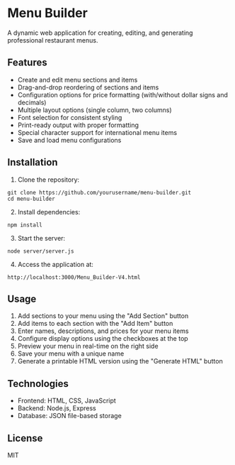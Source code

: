 # Menu Builder

A dynamic web application for creating, editing, and generating professional restaurant menus.

## Features

- Create and edit menu sections and items
- Drag-and-drop reordering of sections and items
- Configuration options for price formatting (with/without dollar signs and decimals)
- Multiple layout options (single column, two columns)
- Font selection for consistent styling
- Print-ready output with proper formatting
- Special character support for international menu items
- Save and load menu configurations

## Installation

1. Clone the repository:
```
git clone https://github.com/yourusername/menu-builder.git
cd menu-builder
```

2. Install dependencies:
```
npm install
```

3. Start the server:
```
node server/server.js
```

4. Access the application at:
```
http://localhost:3000/Menu_Builder-V4.html
```

## Usage

1. Add sections to your menu using the "Add Section" button
2. Add items to each section with the "Add Item" button
3. Enter names, descriptions, and prices for your menu items
4. Configure display options using the checkboxes at the top
5. Preview your menu in real-time on the right side
6. Save your menu with a unique name
7. Generate a printable HTML version using the "Generate HTML" button

## Technologies

- Frontend: HTML, CSS, JavaScript
- Backend: Node.js, Express
- Database: JSON file-based storage

## License

MIT 